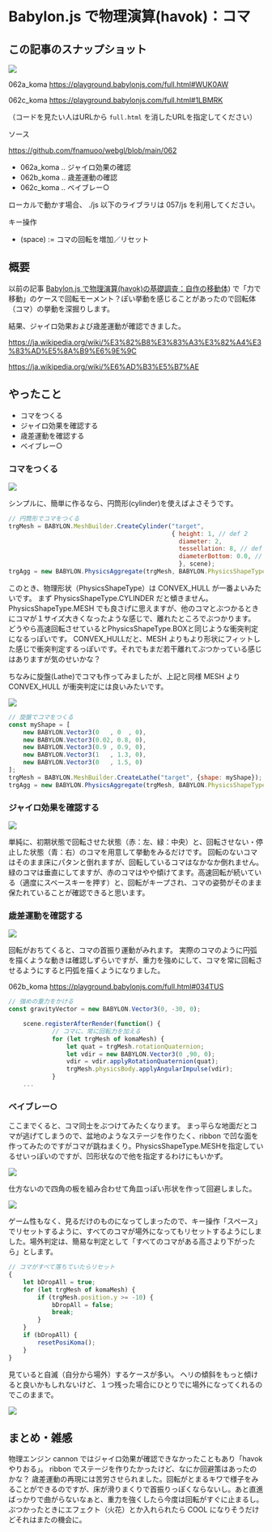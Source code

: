 # Babylon.js で物理演算(havok)：コマ

## この記事のスナップショット

![](https://storage.googleapis.com/zenn-user-upload/5140d0208e6c-20250423.gif)

062a_koma
https://playground.babylonjs.com/full.html#WUK0AW

062c_koma
https://playground.babylonjs.com/full.html#1LBMRK

（コードを見たい人はURLから `full.html` を消したURLを指定してください）

ソース

https://github.com/fnamuoo/webgl/blob/main/062

  - 062a_koma .. ジャイロ効果の確認
  - 062b_koma .. 歳差運動の確認
  - 062c_koma .. ベイブレー○

ローカルで動かす場合、 ./js 以下のライブラリは 057/js を利用してください。

キー操作

- (space) := コマの回転を増加／リセット

## 概要

以前の記事
[Babylon.js で物理演算(havok)の基礎調査：自作の移動体](https://zenn.dev/fnamuoo/articles/1193414c62d543))
で「力で移動」のケースで回転モーメント？ぽい挙動を感じることがあったので回転体（コマ）の挙動を深掘りします。

結果、ジャイロ効果および歳差運動が確認できました。

https://ja.wikipedia.org/wiki/%E3%82%B8%E3%83%A3%E3%82%A4%E3%83%AD%E5%8A%B9%E6%9E%9C

https://ja.wikipedia.org/wiki/%E6%AD%B3%E5%B7%AE


## やったこと

- コマをつくる
- ジャイロ効果を確認する
- 歳差運動を確認する
- ベイブレー○

### コマをつくる

![](https://storage.googleapis.com/zenn-user-upload/73846a8e46eb-20250423.jpg)

シンプルに、簡単に作るなら、円筒形(cylinder)を使えばよさそうです。

```js
// 円筒形でコマをつくる
trgMesh = BABYLON.MeshBuilder.CreateCylinder("target",
                                             { height: 1, // def 2
                                               diameter: 2,
                                               tessellation: 8, // def 24
                                               diameterBottom: 0.0, // def 1
                                               }, scene);
trgAgg = new BABYLON.PhysicsAggregate(trgMesh, BABYLON.PhysicsShapeType.CONVEX_HULL, { mass: 100, friction: 0.6, restitution:0.05}, scene);
```

このとき、物理形状（PhysicsShapeType）は CONVEX_HULL が一番よいみたいです。
まず PhysicsShapeType.CYLINDER だと傾きません。
PhysicsShapeType.MESH でも良さげに思えますが、他のコマとぶつかるときにコマが１サイズ大きくなったような感じで、離れたところでぶつかります。
どうやら高速回転させているとPhysicsShapeType.BOXと同じような衝突判定になるっぽいです。
CONVEX_HULLだと、MESH よりもより形状にフィットした感じで衝突判定するっぽいです。それでもまだ若干離れてぶつかっている感じはありますが気のせいかな？

ちなみに旋盤(Lathe)でコマも作ってみましたが、上記と同様 MESH より CONVEX_HULL が衝突判定には良いみたいです。

![](https://storage.googleapis.com/zenn-user-upload/026badc968b3-20250423.jpg)

```js
// 旋盤でコマをつくる
const myShape = [
    new BABYLON.Vector3(0   , 0  , 0),
    new BABYLON.Vector3(0.02, 0.8, 0),
    new BABYLON.Vector3(0.9 , 0.9, 0),
    new BABYLON.Vector3(1   , 1.3, 0),
    new BABYLON.Vector3(0   , 1.5, 0)
];
trgMesh = BABYLON.MeshBuilder.CreateLathe("target", {shape: myShape});
trgAgg = new BABYLON.PhysicsAggregate(trgMesh, BABYLON.PhysicsShapeType.CONVEX_HULL, { mass: 100, friction: 0.6, restitution:0.05}, scene);
```

### ジャイロ効果を確認する

![](https://storage.googleapis.com/zenn-user-upload/c31d4e544426-20250423.gif)

単純に、初期状態で回転させた状態（赤：左、緑：中央）と、回転させない・停止した状態（青：右）のコマを用意して挙動をみるだけです。
回転のないコマはそのまま床にパタンと倒れますが、回転しているコマはなかなか倒れません。
緑のコマは垂直にしてますが、赤のコマはやや傾けてます。高速回転が続いている（適度にスペースキーを押す）と、回転がキープされ、コマの姿勢がそのまま保たれていることが確認できると思います。


### 歳差運動を確認する

![](https://storage.googleapis.com/zenn-user-upload/4b2866b6cf08-20250423.gif)

回転がおちてくると、コマの首振り運動がみれます。
実際のコマのように円弧を描くような動きは確認しずらいですが、重力を強めにして、コマを常に回転させるようにすると円弧を描くようになりました。

062b_koma
https://playground.babylonjs.com/full.html#034TUS

```js
// 強めの重力をかける
const gravityVector = new BABYLON.Vector3(0, -30, 0);
```

```js
    scene.registerAfterRender(function() {
            // コマに、常に回転力を加える
            for (let trgMesh of komaMesh) {
                let quat = trgMesh.rotationQuaternion;
                let vdir = new BABYLON.Vector3(0 ,90, 0);
                vdir = vdir.applyRotationQuaternion(quat);
                trgMesh.physicsBody.applyAngularImpulse(vdir);
            }
    ...
```

### ベイブレー○

ここまでくると、コマ同士をぶつけてみたくなります。
まっ平らな地面だとコマが逃げてしまうので、盆地のようなステージを作りたく、ribbon で凹な面を作ってみたのですがコマが跳ねまくり。PhysicsShapeType.MESHを指定しているせいっぽいのですが、凹形状なので他を指定するわけにもいかず。

![](https://storage.googleapis.com/zenn-user-upload/0ccfbf31826f-20250423.gif)

仕方ないので四角の板を組み合わせて角皿っぽい形状を作って回避しました。

![](https://storage.googleapis.com/zenn-user-upload/d763f1fa1257-20250423.jpg)

ゲーム性もなく、見るだけのものになってしまったので、キー操作「スペース」でリセットするように、すべてのコマが場外になってもリセットするようにしました。場外判定は、簡易な判定として「すべてのコマがある高さより下がったら」とします。

```js
// コマがすべて落ちていたらリセット
{
    let bDropAll = true;
    for (let trgMesh of komaMesh) {
        if (trgMesh.position.y >= -10) {
            bDropAll = false;
            break;
        }
    }
    if (bDropAll) {
        resetPosiKoma();
    }
}
```

見ていると自滅（自分から場外）するケースが多い。
ヘリの傾斜をもっと傾けると良いかもしれないけど、１つ残った場合にひとりでに場外になってくれるのでこのままで。

![](https://storage.googleapis.com/zenn-user-upload/5140d0208e6c-20250423.gif)

## まとめ・雑感

物理エンジン cannon ではジャイロ効果が確認できなかったこともあり「havokやりおる」。
ribbon でステージを作りたかったけど、なにか回避策はあったのかな？
歳差運動の再現には苦労させられました。回転がとまるキワで様子をみることができるのですが、床が滑りまくりで首振りっぽくならないし。あと直進ばっかりで曲がらないなぁと、重力を強くしたら今度は回転がすぐに止まるし。
ぶつかったときにエフェクト（火花）とか入れられたら COOL になりそうだけどそれはまたの機会に。

